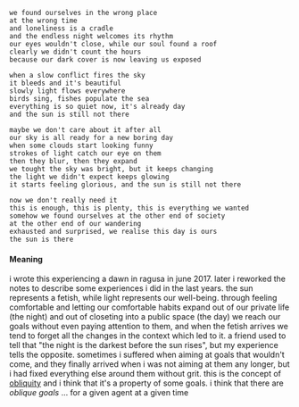 
```
we found ourselves in the wrong place
at the wrong time
and loneliness is a cradle
and the endless night welcomes its rhythm
our eyes wouldn't close, while our soul found a roof
clearly we didn't count the hours
because our dark cover is now leaving us exposed

when a slow conflict fires the sky
it bleeds and it's beautiful
slowly light flows everywhere
birds sing, fishes populate the sea
everything is so quiet now, it's already day
and the sun is still not there

maybe we don't care about it after all
our sky is all ready for a new boring day
when some clouds start looking funny
strokes of light catch our eye on them
then they blur, then they expand
we tought the sky was bright, but it keeps changing
the light we didn't expect keeps glowing
it starts feeling glorious, and the sun is still not there

now we don't really need it
this is enough, this is plenty, this is everything we wanted
somehow we found ourselves at the other end of society
at the other end of our wandering
exhausted and surprised, we realise this day is ours
the sun is there
```

#### Meaning

i wrote this experiencing a dawn in ragusa in june 2017. later i reworked the notes to describe some experiences i did in the last years. the sun represents a fetish, while light represents our well-being. through feeling comfortable and letting our comfortable habits expand out of our private life (the night) and out of closeting into a public space (the day) we reach our goals without even paying attention to them, and when the fetish arrives we tend to forget all the changes in the context which led to it. a friend used to tell that "the night is the darkest before the sun rises", but my experience tells the opposite. sometimes i suffered when aiming at goals that wouldn't come, and they finally arrived when i was not aiming at them any longer, but i had fixed everything else around them without grit. this is the concept of [obliquity](https://www.johnkay.com/2004/01/17/obliquity/) and i think that it's a property of some goals. i think that there are _oblique goals_ ... for a given agent at a given time
